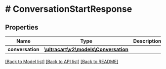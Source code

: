 # # ConversationStartResponse

## Properties

Name | Type | Description | Notes
------------ | ------------- | ------------- | -------------
**conversation** | [**\ultracart\v2\models\Conversation**](Conversation.md) |  | [optional]

[[Back to Model list]](../../README.md#models) [[Back to API list]](../../README.md#endpoints) [[Back to README]](../../README.md)
